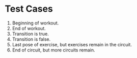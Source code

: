 # Test Cases

1. Beginning of workout.
2. End of workout.
3. Transition is true.
4. Transition is false.
5. Last pose of exercise, but exercises remain in the circuit.
6. End of circuit, but more circuits remain.